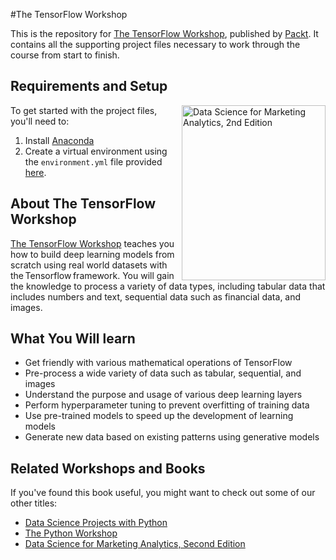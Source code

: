 #The TensorFlow Workshop

This is the repository for [The TensorFlow Workshop](https://www.amazon.in/TensorFlow-Workshop-hands-building-real-world-ebook/dp/B095SN22Y4/ref=sr_1_1?keywords=the+tensorflow+workshop&qid=1639029259&s=books&sr=1-1), published by [Packt](https://www.packtpub.com/?utm_source=github). It contains all the supporting project files necessary to work through the course from start to finish.

## Requirements and Setup
<a href="https://packt.link/a/1800560478"><img src="https://static.packt-cdn.com/products/9781800560475/cover/smaller" alt="Data Science for Marketing Analytics, 2nd Edition" height="280px" width="230px" align="right" this.target="_blank"></a>

To get started with the project files, you'll need to:
1. Install [Anaconda](https://www.anaconda.com/distribution/)
2. Create a virtual environment using the `environment.yml` file provided [here](https://github.com/PacktWorkshops/The-TensorFlow-Workshop/blob/master/environment.yml).


## About The TensorFlow Workshop

[The TensorFlow Workshop](https://www.amazon.in/TensorFlow-Workshop-hands-building-real-world-ebook/dp/B095SN22Y4/ref=sr_1_1?keywords=the+tensorflow+workshop&qid=1639029259&s=books&sr=1-1) teaches you how to build deep learning models from scratch using real world datasets with the Tensorflow framework. You will gain the knowledge to process a variety of data types, including tabular data that includes numbers and text, sequential data such as financial data, and images.

## What You Will learn
* Get friendly with various mathematical operations of TensorFlow 
* Pre-process a wide variety of data such as tabular, sequential, and images 
* Understand the purpose and usage of various deep learning layers 
* Perform hyperparameter tuning to prevent overfitting of training data 
* Use pre-trained models to speed up the development of learning models 
* Generate new data based on existing patterns using generative models 

## Related Workshops and Books
If you've found this book useful, you might want to check out some of our other titles:
* [Data Science Projects with Python](https://www.amazon.com/Data-Science-Projects-Python-approach/dp/1800564481/ref=sr_1_2?dchild=1&keywords=data+science+projects+packt&qid=1630496866&sr=8-2)
* [The Python Workshop](https://www.amazon.com/Python-Workshop-Interactive-Approach-Learning/dp/1839218851/ref=sr_1_1?dchild=1&keywords=the+python+workshop&qid=1630565130&sr=8-1)
* [Data Science for Marketing Analytics, Second Edition](https://www.amazon.com/Data-Science-Marketing-Analytics-practical/dp/1800560478/ref=sr_1_1?crid=G5ASIZO8LP4Z&keywords=data+science+for+marketing+analytics&qid=1639029546&sprefix=data+science+for+mark%2Caps%2C369&sr=8-1)
